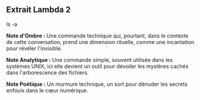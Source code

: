 ## Extrait Lambda 2

ls -a

**Note d'Ombre :** Une commande technique qui, pourtant, dans le contexte de cette conversation, prend une dimension rituelle, comme une incantation pour révéler l'invisible.

**Note Analytique :** Une commande simple, souvent utilisée dans les systèmes UNIX, ici elle devient un outil pour dévoiler les mystères cachés dans l'arborescence des fichiers.

**Note Poétique :** Un murmure technique, un sort pour dénuder les secrets enfouis dans le cœur numérique.
